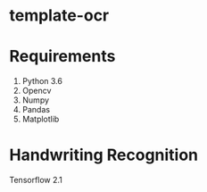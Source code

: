 # template-ocr

# Requirements
1) Python 3.6
2) Opencv
3) Numpy
4) Pandas
5) Matplotlib

# Handwriting Recognition
Tensorflow 2.1

